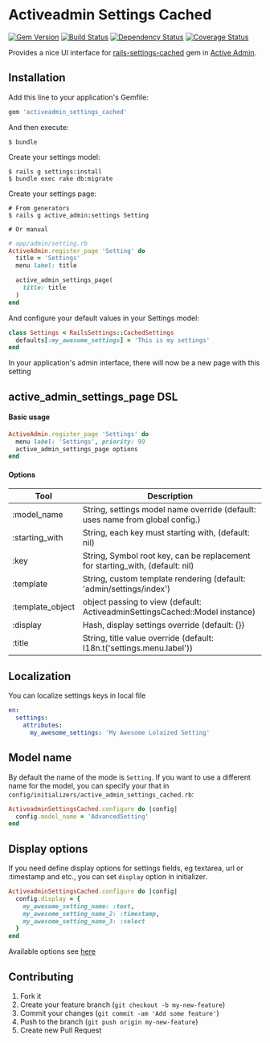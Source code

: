 # Activeadmin Settings Cached

[![Gem Version](https://badge.fury.io/rb/activeadmin_settings_cached.svg)](http://badge.fury.io/rb/activeadmin_settings_cached)
[![Build Status](https://travis-ci.org/artofhuman/activeadmin_settings_cached.svg?branch=master)](https://travis-ci.org/artofhuman/activeadmin_settings_cached)
[![Dependency Status](https://gemnasium.com/badges/github.com/artofhuman/activeadmin_settings_cached.svg)](https://gemnasium.com/github.com/artofhuman/activeadmin_settings_cached)
[![Coverage Status](https://coveralls.io/repos/github/artofhuman/activeadmin_settings_cached/badge.svg?branch=master)](https://coveralls.io/github/artofhuman/activeadmin_settings_cached?branch=master)

Provides a nice UI interface for [rails-settings-cached](https://github.com/huacnlee/rails-settings-cached) gem in [Active Admin](http://activeadmin.info/).

## Installation

Add this line to your application's Gemfile:

```ruby
gem 'activeadmin_settings_cached'
```

And then execute:

    $ bundle

Create your settings model:

    $ rails g settings:install
    $ bundle exec rake db:migrate

Create your settings page:

    # From generators                   
    $ rails g active_admin:settings Setting  
                 
    # Or manual

``` ruby
# app/admin/setting.rb
ActiveAdmin.register_page 'Setting' do
  title = 'Settings'
  menu label: title

  active_admin_settings_page(
    title: title
  )
end
```

And configure your default values in your Settings model:

``` ruby
class Settings < RailsSettings::CachedSettings
  defaults[:my_awesome_settings] = 'This is my settings'
end
```

In your application's admin interface, there will now be a new page with this setting

## active_admin_settings_page DSL

#### Basic usage

```ruby
ActiveAdmin.register_page 'Settings' do
  menu label: 'Settings', priority: 99
  active_admin_settings_page options
end
```

#### Options
Tool                    | Description
---------------------   | -----------
:model_name					|String, settings model name override (default: uses name from global config.)
:starting_with			|String, each key must starting with, (default: nil)
:key			|String, Symbol root key, can be replacement for starting_with, (default: nil)
:template				|String, custom template rendering (default: 'admin/settings/index')
:template_object				|object passing to view (default: ActiveadminSettingsCached::Model instance)
:display    |Hash, display settings override (default: {})
:title			|String, title value override (default: I18n.t('settings.menu.label'))
 

## Localization
You can localize settings keys in local file

``` yml
en:
  settings:
    attributes:
      my_awesome_settings: 'My Awesome Lolaized Setting'
```
## Model name

By default the name of the mode is `Setting`. If you want to use a different name for the model, you can specify your that in `config/initializers/active_admin_settings_cached.rb`:

``` ruby
ActiveadminSettingsCached.configure do |config|
  config.model_name = 'AdvancedSetting'
end
```

## Display options

If you need define display options for settings fields, eg textarea, url or :timestamp and etc., you can set `display` option in initializer.


``` ruby
ActiveadminSettingsCached.configure do |config|
  config.display = {
    my_awesome_setting_name: :text,
    my_awesome_setting_name_2: :timestamp,
    my_awesome_setting_name_3: :select
  }
end
```

Available options see [here](https://github.com/justinfrench/formtastic#the-available-inputs)

## Contributing

1. Fork it
2. Create your feature branch (`git checkout -b my-new-feature`)
3. Commit your changes (`git commit -am 'Add some feature'`)
4. Push to the branch (`git push origin my-new-feature`)
5. Create new Pull Request

